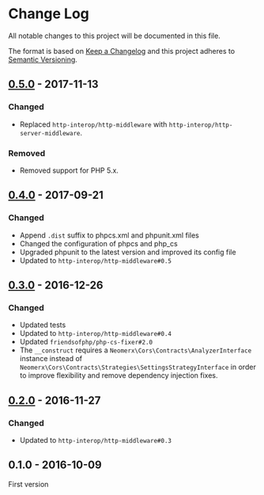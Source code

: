 # Change Log

All notable changes to this project will be documented in this file.

The format is based on [Keep a Changelog](http://keepachangelog.com/) 
and this project adheres to [Semantic Versioning](http://semver.org/).

## [0.5.0] - 2017-11-13

### Changed

- Replaced `http-interop/http-middleware` with  `http-interop/http-server-middleware`.

### Removed

- Removed support for PHP 5.x.

## [0.4.0] - 2017-09-21

### Changed

- Append `.dist` suffix to phpcs.xml and phpunit.xml files
- Changed the configuration of phpcs and php_cs
- Upgraded phpunit to the latest version and improved its config file
- Updated to `http-interop/http-middleware#0.5`

## [0.3.0] - 2016-12-26

### Changed

- Updated tests
- Updated to `http-interop/http-middleware#0.4`
- Updated `friendsofphp/php-cs-fixer#2.0`
- The `__construct` requires a `Neomerx\Cors\Contracts\AnalyzerInterface` instance instead of `Neomerx\Cors\Contracts\Strategies\SettingsStrategyInterface` in order to improve flexibility and remove dependency injection fixes.

## [0.2.0] - 2016-11-27

### Changed

- Updated to `http-interop/http-middleware#0.3`

## 0.1.0 - 2016-10-09

First version

[0.5.0]: https://github.com/middlewares/cors/compare/v0.4.0...v0.5.0
[0.4.0]: https://github.com/middlewares/cors/compare/v0.3.0...v0.4.0
[0.3.0]: https://github.com/middlewares/cors/compare/v0.2.0...v0.3.0
[0.2.0]: https://github.com/middlewares/cors/compare/v0.1.0...v0.2.0
